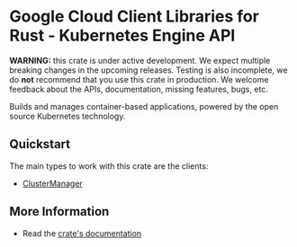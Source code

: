 # Google Cloud Client Libraries for Rust - Kubernetes Engine API

<!-- Code generated by sidekick. DO NOT EDIT. -->

**WARNING:** this crate is under active development. We expect multiple breaking
changes in the upcoming releases. Testing is also incomplete, we do **not**
recommend that you use this crate in production. We welcome feedback about the
APIs, documentation, missing features, bugs, etc.

Builds and manages container-based applications, powered by the open source
Kubernetes technology.

## Quickstart

The main types to work with this crate are the clients:

* [ClusterManager](https://docs.rs/google-cloud-container-v1/latest/google_cloud_container_v1/client/struct.ClusterManager.html)

## More Information

* Read the [crate's documentation](https://docs.rs/google-cloud-container-v1/latest/google-cloud-container-v1)
